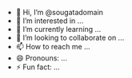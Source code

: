 - 👋 Hi, I’m @sougatadomain
- 👀 I’m interested in ...
- 🌱 I’m currently learning ...
- 💞️ I’m looking to collaborate on ...
- 📫 How to reach me ...
- 😄 Pronouns: ...
- ⚡ Fun fact: ...

<!---
sougatadomain/sougatadomain is a ✨ special ✨ repository because its `README.md` (this file) appears on your GitHub profile.
You can click the Preview link to take a look at your changes.
--->
